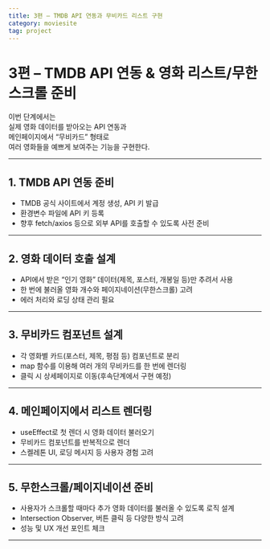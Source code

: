 ```yaml
---
title: 3편 – TMDB API 연동과 무비카드 리스트 구현
category: moviesite
tag: project
---
```


# 3편 – TMDB API 연동 & 영화 리스트/무한스크롤 준비

이번 단계에서는  
실제 영화 데이터를 받아오는 API 연동과  
메인페이지에서 “무비카드” 형태로  
여러 영화들을 예쁘게 보여주는 기능을 구현한다.

---

## 1. TMDB API 연동 준비
- TMDB 공식 사이트에서 계정 생성, API 키 발급
- 환경변수 파일에 API 키 등록
- 향후 fetch/axios 등으로 외부 API를 호출할 수 있도록 사전 준비

---

## 2. 영화 데이터 호출 설계
- API에서 받은 “인기 영화” 데이터(제목, 포스터, 개봉일 등)만 추려서 사용
- 한 번에 불러올 영화 개수와 페이지네이션(무한스크롤) 고려
- 에러 처리와 로딩 상태 관리 필요

---

## 3. 무비카드 컴포넌트 설계
- 각 영화별 카드(포스터, 제목, 평점 등) 컴포넌트로 분리
- map 함수를 이용해 여러 개의 무비카드를 한 번에 렌더링
- 클릭 시 상세페이지로 이동(후속단계에서 구현 예정)

---

## 4. 메인페이지에서 리스트 렌더링
- useEffect로 첫 렌더 시 영화 데이터 불러오기
- 무비카드 컴포넌트를 반복적으로 렌더
- 스켈레톤 UI, 로딩 메시지 등 사용자 경험 고려

---

## 5. 무한스크롤/페이지네이션 준비
- 사용자가 스크롤할 때마다 추가 영화 데이터를 불러올 수 있도록 로직 설계
- Intersection Observer, 버튼 클릭 등 다양한 방식 고려
- 성능 및 UX 개선 포인트 체크

---

